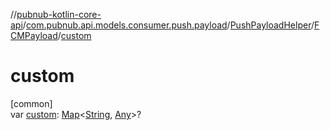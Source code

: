 //[pubnub-kotlin-core-api](../../../../index.md)/[com.pubnub.api.models.consumer.push.payload](../../index.md)/[PushPayloadHelper](../index.md)/[FCMPayload](index.md)/[custom](custom.md)

# custom

[common]\
var [custom](custom.md): [Map](https://kotlinlang.org/api/core/kotlin-stdlib/kotlin.collections/-map/index.html)&lt;[String](https://kotlinlang.org/api/core/kotlin-stdlib/kotlin/-string/index.html), [Any](https://kotlinlang.org/api/core/kotlin-stdlib/kotlin/-any/index.html)&gt;?
